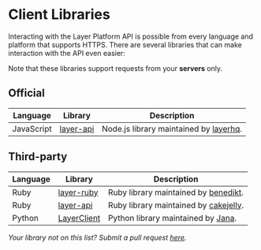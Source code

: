 # Client Libraries

Interacting with the Layer Platform API is possible from every language and platform that supports HTTPS. There are several libraries that can make interaction with the API even easier: 

Note that these libraries support requests from your **servers** only.

## Official
| Language   | Library | Description |
|------------|---------|-------------|
| JavaScript | [layer-api](https://www.npmjs.com/package/layer-api) | Node.js library maintained by [layerhq](https://github.com/layerhq/node-layer-api). |

## Third-party
| Language   | Library | Description |
|------------|---------|-------------|
| Ruby       | [layer-ruby](https://rubygems.org/gems/layer-ruby) | Ruby library maintained by [benedikt](https://github.com/benedikt/layer-ruby). |
| Ruby       | [layer-api](https://rubygems.org/gems/layer-api) | Ruby library maintained by [cakejelly](https://github.com/cakejelly/layer-api). |
| Python     | [LayerClient](https://pypi.python.org/pypi/LayerClient) | Python library maintained by [Jana](https://github.com/Jana-Mobile/layer-python). |

*Your library not on this list? Submit a pull request [here](https://github.com/layerhq/documentation/blob/master/platform/platform-api/libraries.md).*
